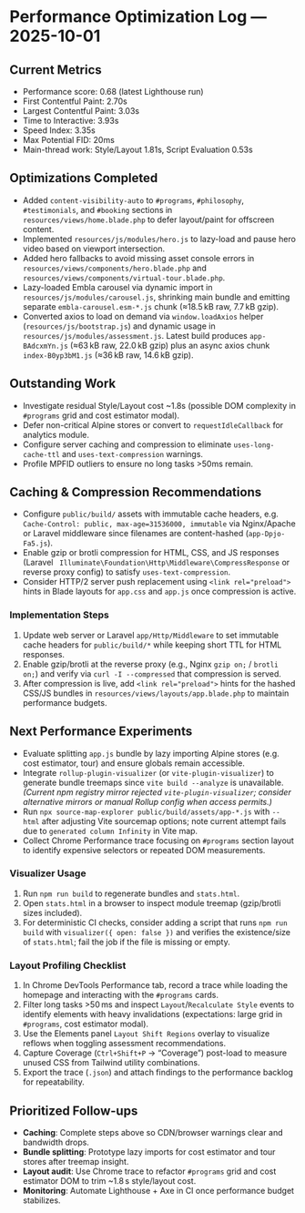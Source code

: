 # Performance Optimization Log — 2025-10-01

## Current Metrics
- Performance score: 0.68 (latest Lighthouse run)
- First Contentful Paint: 2.70s
- Largest Contentful Paint: 3.03s
- Time to Interactive: 3.93s
- Speed Index: 3.35s
- Max Potential FID: 20ms
- Main-thread work: Style/Layout 1.81s, Script Evaluation 0.53s

## Optimizations Completed
- Added `content-visibility-auto` to `#programs`, `#philosophy`, `#testimonials`, and `#booking` sections in `resources/views/home.blade.php` to defer layout/paint for offscreen content.
- Implemented `resources/js/modules/hero.js` to lazy-load and pause hero video based on viewport intersection.
- Added hero fallbacks to avoid missing asset console errors in `resources/views/components/hero.blade.php` and `resources/views/components/virtual-tour.blade.php`.
- Lazy-loaded Embla carousel via dynamic import in `resources/js/modules/carousel.js`, shrinking main bundle and emitting separate `embla-carousel.esm-*.js` chunk (≈18.5 kB raw, 7.7 kB gzip).
- Converted axios to load on demand via `window.loadAxios` helper (`resources/js/bootstrap.js`) and dynamic usage in `resources/js/modules/assessment.js`. Latest build produces `app-BAdcxmYn.js` (≈63 kB raw, 22.0 kB gzip) plus an async axios chunk `index-B0yp3bM1.js` (≈36 kB raw, 14.6 kB gzip).

## Outstanding Work
- Investigate residual Style/Layout cost ~1.8s (possible DOM complexity in `#programs` grid and cost estimator modal).
- Defer non-critical Alpine stores or convert to `requestIdleCallback` for analytics module.
- Configure server caching and compression to eliminate `uses-long-cache-ttl` and `uses-text-compression` warnings.
- Profile MPFID outliers to ensure no long tasks >50ms remain.

## Caching & Compression Recommendations
- Configure `public/build/` assets with immutable cache headers, e.g. `Cache-Control: public, max-age=31536000, immutable` via Nginx/Apache or Laravel middleware since filenames are content-hashed (`app-Dpjo-Fa5.js`).
- Enable gzip or brotli compression for HTML, CSS, and JS responses (Laravel `
Illuminate\Foundation\Http\Middleware\CompressResponse` or reverse proxy config) to satisfy `uses-text-compression`.
- Consider HTTP/2 server push replacement using `<link rel="preload">` hints in Blade layouts for `app.css` and `app.js` once compression is active.

### Implementation Steps
1. Update web server or Laravel `app/Http/Middleware` to set immutable cache headers for `public/build/*` while keeping short TTL for HTML responses.
2. Enable gzip/brotli at the reverse proxy (e.g., Nginx `gzip on;` / `brotli on;`) and verify via `curl -I --compressed` that compression is served.
3. After compression is live, add `<link rel="preload">` hints for the hashed CSS/JS bundles in `resources/views/layouts/app.blade.php` to maintain performance budgets.

## Next Performance Experiments
- Evaluate splitting `app.js` bundle by lazy importing Alpine stores (e.g. cost estimator, tour) and ensure globals remain accessible.
- Integrate `rollup-plugin-visualizer` (or `vite-plugin-visualizer`) to generate bundle treemaps since `vite build --analyze` is unavailable. *(Current npm registry mirror rejected `vite-plugin-visualizer`; consider alternative mirrors or manual Rollup config when access permits.)*
- Run `npx source-map-explorer public/build/assets/app-*.js` with `--html` after adjusting Vite sourcemap options; note current attempt fails due to `generated column Infinity` in Vite map.
- Collect Chrome Performance trace focusing on `#programs` section layout to identify expensive selectors or repeated DOM measurements.

### Visualizer Usage
1. Run `npm run build` to regenerate bundles and `stats.html`.
2. Open `stats.html` in a browser to inspect module treemap (gzip/brotli sizes included).
3. For deterministic CI checks, consider adding a script that runs `npm run build` with `visualizer({ open: false })` and verifies the existence/size of `stats.html`; fail the job if the file is missing or empty.

### Layout Profiling Checklist
1. In Chrome DevTools Performance tab, record a trace while loading the homepage and interacting with the `#programs` cards.
2. Filter long tasks >50 ms and inspect `Layout`/`Recalculate Style` events to identify elements with heavy invalidations (expectations: large grid in `#programs`, cost estimator modal).
3. Use the Elements panel `Layout Shift Regions` overlay to visualize reflows when toggling assessment recommendations.
4. Capture Coverage (`Ctrl+Shift+P` → “Coverage”) post-load to measure unused CSS from Tailwind utility combinations.
5. Export the trace (`.json`) and attach findings to the performance backlog for repeatability.

## Prioritized Follow-ups
- **Caching**: Complete steps above so CDN/browser warnings clear and bandwidth drops.
- **Bundle splitting**: Prototype lazy imports for cost estimator and tour stores after treemap insight.
- **Layout audit**: Use Chrome trace to refactor `#programs` grid and cost estimator DOM to trim ~1.8 s style/layout cost.
- **Monitoring**: Automate Lighthouse + Axe in CI once performance budget stabilizes.
